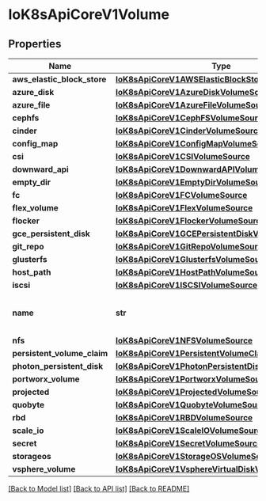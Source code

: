 # IoK8sApiCoreV1Volume

## Properties
Name | Type | Description | Notes
------------ | ------------- | ------------- | -------------
**aws_elastic_block_store** | [**IoK8sApiCoreV1AWSElasticBlockStoreVolumeSource**](IoK8sApiCoreV1AWSElasticBlockStoreVolumeSource.md) |  | [optional] 
**azure_disk** | [**IoK8sApiCoreV1AzureDiskVolumeSource**](IoK8sApiCoreV1AzureDiskVolumeSource.md) |  | [optional] 
**azure_file** | [**IoK8sApiCoreV1AzureFileVolumeSource**](IoK8sApiCoreV1AzureFileVolumeSource.md) |  | [optional] 
**cephfs** | [**IoK8sApiCoreV1CephFSVolumeSource**](IoK8sApiCoreV1CephFSVolumeSource.md) |  | [optional] 
**cinder** | [**IoK8sApiCoreV1CinderVolumeSource**](IoK8sApiCoreV1CinderVolumeSource.md) |  | [optional] 
**config_map** | [**IoK8sApiCoreV1ConfigMapVolumeSource**](IoK8sApiCoreV1ConfigMapVolumeSource.md) |  | [optional] 
**csi** | [**IoK8sApiCoreV1CSIVolumeSource**](IoK8sApiCoreV1CSIVolumeSource.md) |  | [optional] 
**downward_api** | [**IoK8sApiCoreV1DownwardAPIVolumeSource**](IoK8sApiCoreV1DownwardAPIVolumeSource.md) |  | [optional] 
**empty_dir** | [**IoK8sApiCoreV1EmptyDirVolumeSource**](IoK8sApiCoreV1EmptyDirVolumeSource.md) |  | [optional] 
**fc** | [**IoK8sApiCoreV1FCVolumeSource**](IoK8sApiCoreV1FCVolumeSource.md) |  | [optional] 
**flex_volume** | [**IoK8sApiCoreV1FlexVolumeSource**](IoK8sApiCoreV1FlexVolumeSource.md) |  | [optional] 
**flocker** | [**IoK8sApiCoreV1FlockerVolumeSource**](IoK8sApiCoreV1FlockerVolumeSource.md) |  | [optional] 
**gce_persistent_disk** | [**IoK8sApiCoreV1GCEPersistentDiskVolumeSource**](IoK8sApiCoreV1GCEPersistentDiskVolumeSource.md) |  | [optional] 
**git_repo** | [**IoK8sApiCoreV1GitRepoVolumeSource**](IoK8sApiCoreV1GitRepoVolumeSource.md) |  | [optional] 
**glusterfs** | [**IoK8sApiCoreV1GlusterfsVolumeSource**](IoK8sApiCoreV1GlusterfsVolumeSource.md) |  | [optional] 
**host_path** | [**IoK8sApiCoreV1HostPathVolumeSource**](IoK8sApiCoreV1HostPathVolumeSource.md) |  | [optional] 
**iscsi** | [**IoK8sApiCoreV1ISCSIVolumeSource**](IoK8sApiCoreV1ISCSIVolumeSource.md) |  | [optional] 
**name** | **str** | Volume&#x27;s name. Must be a DNS_LABEL and unique within the pod. More info: https://kubernetes.io/docs/concepts/overview/working-with-objects/names/#names | 
**nfs** | [**IoK8sApiCoreV1NFSVolumeSource**](IoK8sApiCoreV1NFSVolumeSource.md) |  | [optional] 
**persistent_volume_claim** | [**IoK8sApiCoreV1PersistentVolumeClaimVolumeSource**](IoK8sApiCoreV1PersistentVolumeClaimVolumeSource.md) |  | [optional] 
**photon_persistent_disk** | [**IoK8sApiCoreV1PhotonPersistentDiskVolumeSource**](IoK8sApiCoreV1PhotonPersistentDiskVolumeSource.md) |  | [optional] 
**portworx_volume** | [**IoK8sApiCoreV1PortworxVolumeSource**](IoK8sApiCoreV1PortworxVolumeSource.md) |  | [optional] 
**projected** | [**IoK8sApiCoreV1ProjectedVolumeSource**](IoK8sApiCoreV1ProjectedVolumeSource.md) |  | [optional] 
**quobyte** | [**IoK8sApiCoreV1QuobyteVolumeSource**](IoK8sApiCoreV1QuobyteVolumeSource.md) |  | [optional] 
**rbd** | [**IoK8sApiCoreV1RBDVolumeSource**](IoK8sApiCoreV1RBDVolumeSource.md) |  | [optional] 
**scale_io** | [**IoK8sApiCoreV1ScaleIOVolumeSource**](IoK8sApiCoreV1ScaleIOVolumeSource.md) |  | [optional] 
**secret** | [**IoK8sApiCoreV1SecretVolumeSource**](IoK8sApiCoreV1SecretVolumeSource.md) |  | [optional] 
**storageos** | [**IoK8sApiCoreV1StorageOSVolumeSource**](IoK8sApiCoreV1StorageOSVolumeSource.md) |  | [optional] 
**vsphere_volume** | [**IoK8sApiCoreV1VsphereVirtualDiskVolumeSource**](IoK8sApiCoreV1VsphereVirtualDiskVolumeSource.md) |  | [optional] 

[[Back to Model list]](../README.md#documentation-for-models) [[Back to API list]](../README.md#documentation-for-api-endpoints) [[Back to README]](../README.md)


